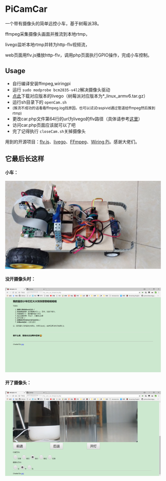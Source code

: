# PiCamCar
一个带有摄像头的简单远控小车，基于树莓派3B。

  ffmpeg采集摄像头画面并推流到本地rtmp，

  livego监听本地rtmp并转为http-flv视频流，

  web页面用flv.js播放http-flv，调用php页面执行GPIO操作，完成小车控制。

## Usage
- 自行编译安装ffmpeg,wiringpi
- 运行 `sudo modprobe bcm2835-v4l2`解决摄像头驱动 
- <a href="https://github.com/gwuhaolin/livego/releases">点此</a>下载对应版本的livego（树莓派对应版本为*_linux_armv6.tar.gz）
- 运行sh目录下的 `openCam.sh`
- <small>(推流不成功的话看看ffmpeg.log找原因。也可以试试raspivid通过管道给ffmpeg然后推到rtmp)</small>
- 更改car.php文件第64行的url为livego的flv路径（具体请参考[这里](https://github.com/gwuhaolin/livego/blob/master/README.md)）
- 访问car.php页面应该就可以了吧
- 完了记得执行 `closeCam.sh`关掉摄像头
</ol>


用到的开源项目：<a href="https://github.com/Bilibili/flv.js">flv.js</a>、<a href="https://github.com/gwuhaolin/livego">livego</a>、<a href="https://ffmpeg.org/">FFmpeg</a>、<a href="http://wiringpi.com/">Wiring Pi</a>。感谢大佬们。


## 它最后长这样

#### 小车：
![demo3](https://raw.githubusercontent.com/jiacai-wang/PiCamCar/master/picture/demo3.jpg)
#### 没开摄像头时：
![demo1](https://raw.githubusercontent.com/jiacai-wang/PiCamCar/master/picture/demo1.png)
#### 开了摄像头：
![demo2](https://raw.githubusercontent.com/jiacai-wang/PiCamCar/master/picture/demo2.png)


